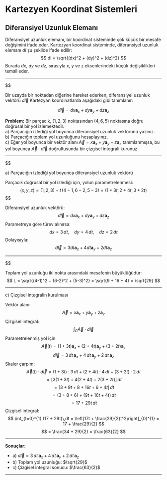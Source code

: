# Kartezyen Koordinat Sistemleri
## Diferansiyel Uzunluk Elemanı
Diferansiyel uzunluk elemanı, bir koordinat sisteminde çok küçük bir mesafe değişimini ifade eder. Kartezyan koordinat sisteminde, diferansiyel uzunluk elemanı $dl$ şu şekilde ifade edilir:
$$ dl = \sqrt{(dx)^2 + (dy)^2 + (dz)^2} $$
Burada $dx$, $dy$ ve $dz$, sırasıyla x, y ve z eksenlerindeki küçük değişiklikleri temsil eder.

---

$$

Bir uzayda bir noktadan diğerine hareket ederken, diferansiyel uzunluk vektörü $d\vec{l}$ Kartezyan koordinatlarda aşağıdaki gibi tanımlanır:

$$
d\vec{l} = dx\mathbf{a}_x + dy\mathbf{a}_y + dz\mathbf{a}_z
$$

**Problem:**
Bir parçacık, $(1,2,3)$ noktasından $(4,6,5)$ noktasına doğru doğrusal bir yol izlemektedir.  
a) Parçacığın izlediği yol boyunca diferansiyel uzunluk vektörünü yazınız.  
b) Parçacığın toplam yol uzunluğunu hesaplayınız.  
c) Eğer yol boyunca bir vektör alanı $\vec{A} = x\mathbf{a}_x + y\mathbf{a}_y + z\mathbf{a}_z$ tanımlanmışsa, bu yol boyunca $\vec{A} \cdot d\vec{l}$ doğrultusunda bir çizgisel integrali kurunuz.

---

$$

a) Parçacığın izlediği yol boyunca diferansiyel uzunluk vektörü

Parçacık doğrusal bir yol izlediği için, yolun parametrelenmesi:
$$(x, y, z) = (1, 2, 3) + t\, (4-1, 6-2, 5-3) = (1 + 3t,\, 2 + 4t,\, 3 + 2t)$$
$$

Diferansiyel uzunluk vektörü:
$$
d\vec{l} = dx\mathbf{a}_x + dy\mathbf{a}_y + dz\mathbf{a}_z
$$
Parametreye göre türev alınırsa:
$$
dx = 3\,dt,\quad dy = 4\,dt,\quad dz = 2\,dt
$$
Dolayısıyla:
$$
d\vec{l} = 3dt\mathbf{a}_x + 4dt\mathbf{a}_y + 2dt\mathbf{a}_z
$$

---

$$

Toplam yol uzunluğu iki nokta arasındaki mesafenin büyüklüğüdür:
$$
L = \sqrt{(4-1)^2 + (6-2)^2 + (5-3)^2} = \sqrt{9 + 16 + 4} = \sqrt{29}
$$

---

c) Çizgisel integralin kurulması

Vektör alanı:
$$
\vec{A} = x\mathbf{a}_x + y\mathbf{a}_y + z\mathbf{a}_z
$$
Çizgisel integral:
$$
\int_C \vec{A} \cdot d\vec{l}
$$
Parametrelenmiş yol için:
$$
\vec{A}(t) = (1 + 3t)\mathbf{a}_x + (2 + 4t)\mathbf{a}_y + (3 + 2t)\mathbf{a}_z
$$
$$
d\vec{l} = 3\,dt\,\mathbf{a}_x + 4\,dt\,\mathbf{a}_y + 2\,dt\,\mathbf{a}_z
$$
Skaler çarpım:
$$
\vec{A}(t) \cdot d\vec{l} = (1 + 3t) \cdot 3\,dt + (2 + 4t) \cdot 4\,dt + (3 + 2t) \cdot 2\,dt
$$
$$
= [3(1 + 3t) + 4(2 + 4t) + 2(3 + 2t)]\,dt
$$
$$
= [3 + 9t + 8 + 16t + 6 + 4t]\,dt
$$
$$
= (3 + 8 + 6) + (9t + 16t + 4t)\,dt
$$
$$
= 17 + 29t\,dt
$$
Çizgisel integral:
$$
\int_{t=0}^{1} (17 + 29t)\,dt = \left[17t + \frac{29}{2}t^2\right]_{0}^{1} = 17 + \frac{29}{2}
$$
$$
= \frac{34 + 29}{2} = \frac{63}{2}
$$

---

**Sonuçlar:**
- a) $d\vec{l} = 3\,dt\,\mathbf{a}_x + 4\,dt\,\mathbf{a}_y + 2\,dt\,\mathbf{a}_z$
- b) Toplam yol uzunluğu: $\sqrt{29}$
- c) Çizgisel integral sonucu: $\frac{63}{2}$

---